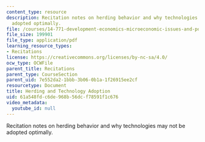 ```yaml
---
content_type: resource
description: Recitation notes on herding behavior and why technologies may not be
  adopted optimally.
file: /courses/14-771-development-economics-microeconomic-issues-and-policy-models-fall-2008/61a548fdc6de968b56dcf78591f1c676_rec9.pdf
file_size: 199901
file_type: application/pdf
learning_resource_types:
- Recitations
license: https://creativecommons.org/licenses/by-nc-sa/4.0/
ocw_type: OCWFile
parent_title: Recitations
parent_type: CourseSection
parent_uid: 7e552da2-1bbb-3b06-0b1a-1f26915ee2cf
resourcetype: Document
title: Herding and Technology Adoption
uid: 61a548fd-c6de-968b-56dc-f78591f1c676
video_metadata:
  youtube_id: null
---
```

Recitation notes on herding behavior and why technologies may not be adopted optimally.